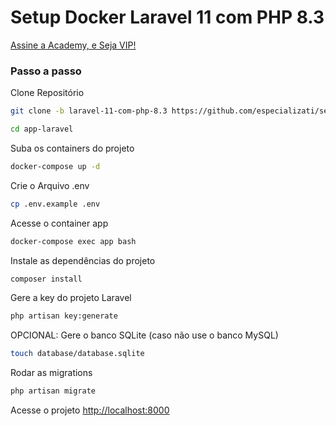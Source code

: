 
# Setup Docker Laravel 11 com PHP 8.3
[Assine a Academy, e Seja VIP!](https://academy.especializati.com.br)

### Passo a passo
Clone Repositório
```sh
git clone -b laravel-11-com-php-8.3 https://github.com/especializati/setup-docker-laravel.git app-laravel
```
```sh
cd app-laravel
```

Suba os containers do projeto
```sh
docker-compose up -d
```


Crie o Arquivo .env
```sh
cp .env.example .env
```

Acesse o container app
```sh
docker-compose exec app bash
```


Instale as dependências do projeto
```sh
composer install
```

Gere a key do projeto Laravel
```sh
php artisan key:generate
```

OPCIONAL: Gere o banco SQLite (caso não use o banco MySQL)
```sh
touch database/database.sqlite
```

Rodar as migrations
```sh
php artisan migrate
```

Acesse o projeto
[http://localhost:8000](http://localhost:8000)
